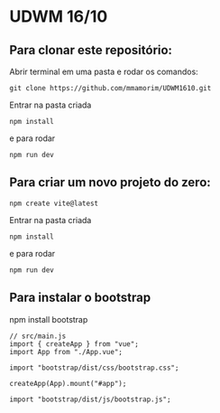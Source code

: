 # UDWM 16/10

## Para clonar este repositório:

Abrir terminal em uma pasta e rodar os comandos:

```git clone https://github.com/mmamorim/UDWM1610.git```

Entrar na pasta criada

```npm install```

e para rodar 

```npm run dev```

## Para criar um novo projeto do zero:

```npm create vite@latest```

Entrar na pasta criada

```npm install```

e para rodar 

```npm run dev```


## Para instalar o bootstrap

npm install bootstrap

```
// src/main.js
import { createApp } from "vue";
import App from "./App.vue";

import "bootstrap/dist/css/bootstrap.css";

createApp(App).mount("#app");

import "bootstrap/dist/js/bootstrap.js";
```